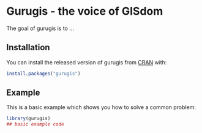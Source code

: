 
# Gurugis - the voice of GISdom

<!-- badges: start -->
<!-- badges: end -->

The goal of gurugis is to ...

## Installation

You can install the released version of gurugis from [CRAN](https://CRAN.R-project.org) with:

``` r
install.packages("gurugis")
```

## Example

This is a basic example which shows you how to solve a common problem:

``` r
library(gurugis)
## basic example code
```


